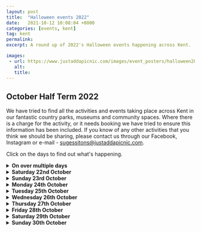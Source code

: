 ```yaml
---
layout: post
title:  "Halloween events 2022"
date:   2021-10-12 10:08:04 +0000
categories: [events, kent]
tag: kent
permalink: 
excerpt: A round up of 2022's Halloween events happening across Kent.

images: 
 - url: https://www.justaddapicnic.com/images/event_posters/halloween2022/FAchildrens-2022.jpg
   alt: 
   title:
---
```


## October Half Term 2022
We have tried to find all the activities and events taking place across Kent in our fantastic country parks, museums and community spaces.
Where there is a charge for the activity, or it needs booking we have tried to ensure this information has been included.
If you know of any other activities that you think we should be sharing, please contact us through our Facebook, Instagram or e-mail - sugessitons@justaddapicnic.com.

Click on the days to find out what's happening.

<details><summary><b>On over multiple days</b></summary>

<h3>FREE events / activities</h3>
<ul><h5>Autumn Crafts</h5>
    <p>Moat House Coffee Shop, Rochester, ME1 1RF,  <b>from 24th Oct - 28th Oct</b>. Create a beautiful leaf collage for free in a child friendly coffee shop in the heart of Rochester.</p>
    <img src="https://www.justaddapicnic.com/images/event_posters/halloween2022/moatHouse.jpg">
</ul>

<ul><h5>Scarecrow Trail</h5>
    <p>Lower Halstow, in association with Lower Halstow PTA, <b>from 21st Oct - 30th Oct</b> . Last year we parked on School Lane, by the Memorial Hall and playground, ME9 7ES.  Find all the fanstatic scarecrows placed around the village.</p>
    <p>If you enjoy the scarecrow trail and would like to donate to the school, or would like to download the map please visit <a href="https://lowerhalstowpta.wixsite.com/scarecrows?fbclid=IwAR0GOni7z5WkOVlrcZaH7fwUgiDaOQZnGAoWpVjG6ucmLiSMasATr7R-89w">THIS LINK</a></p>
</ul>

<ul><h5>Monster Mash Half Term Fun</h5>
    <p>The Mall, Maidstone, ME15 6AT, <b>from 24th - 30th Oct</b>.  The Monster Mash craft bar will be open for business for October half term, as little shoppers are welcome to visit and create all manor of spooktacular things….  All workshops will run 10.30am to 3.30pm</p>
    <p>You might also see family friendly spooky characters around The Mall they are making appearances between 10am and 11am if you find them, they might give you a free spooky treat!  Before heading off into the town.</p>
</ul>

<ul><h5>Maidstone Scarecrow Festival</h5>
    <p>Around Maidstone town centre, including The Mall, Lockmeadow, Fremlin Walk and Royal Star Arcade. <b>From 22nd Oct - 29th Oct</b>  You can also take part in the Maidstone Scarecrow Festival.  Maidstone will be welcoming a host of colourful scarecrows to the town centre.  Local schools and community groups have been busy creating scarecrows based on the themes of ‘Maidstone Faces’ or ‘Famous characters from literature’.  With prizes to the best school and the best community group but we need your help to decide the winners by voting for their favourites.  Which one do you think is best?</p>
    <img src="https://www.justaddapicnic.com/images/event_posters/halloween2022/scarecrow_maidstone.jpeg">
</ul>

<ul><h5>Halloween Fun</h5>
    <p>Whitefriars, Canterbury, CT1 2TF, <b>from 25th - 29th Oct</b>.  Come and join in the Halloween fun at Whitefriars. We have a Dragon meet & greet on the 25th & 26tb October and Halloween VR ride 25th – 29th October along with FREE arts and crafts during the week.  Activities will run from 11am – 4pm in Whitefriars Square. The VR ride is £2.50 per person and suitable for ages 3 and above (under 5s should sit on laps). All other activities are FREE and there is no need to book.</p>
    <img scr="https://www.justaddapicnic.com/images/event_posters/halloween2022/whitefriars.jpeg">
</ul>

<ul><h5>Autumnal Art Workshops</h5>
    <p>Sun Pier House, Chatham, ME4 4HF, <b>various dates, 20th, 26th, 28th Oct and 3rd Nov</b> Several FREE drop in sessions at Sun Pier House for you to take part in.</p>
    <img src="https://www.justaddapicnic.com/images/event_posters/halloween2022/sunpierchatham.jpeg">
</ul>

<ul><h5>Medway Library activities</h5>
    <p>Medway libraries are offering a range of activities over the half term break, check out the <a href="https://www.medway.gov.uk/info/200361/library_events">website</a> to find something near you.</p>
</ul>

<ul><h5>Kent County Council Libraries</h5>
    <p>Check out your local library to see what children's activities they are planning over the half term.</p>
</ul>

<h3>PAID FOR activites / events</h3>
<ul><h5>A Witch's Curse</h5>
    <p>Fort Amherst, ME4 4UB, <b>from 22 - 23 Oct and 28 - 30 Oct</b>.  Are you family brave enough to break the Witch's Curse and save Halloween? Aimed at 4-12 year olds accompanying adults required, tickets are £15 each.<a href="https://halloweenhorrors.digitickets.co.uk/event-tickets/42990?catID=41287"> Book tickets here</a></p>
    <img src="https://www.justaddapicnic.com/images/event_posters/halloween2022/FAchildrens-2022.jpg">
</ul>

<ul><h5>Fright at the Museum Scary Tales</h5>
    <p>The Beaney, Canterbury, CT1 2RA, <b>from 1st Oct - 6th Nov</b>.  Trail sheets and activity are £5 per child.  (please note The Beaney is closed on Mondays, except 24/10 and 31/10).</p>
    <img src="https://www.justaddapicnic.com/images/event_posters/halloween2022/beaney2.jpg">
</ul>

<ul><h5>Spooktacular Day</h5>
    <p>The Barnyard, Swnaley Park BR8 7PW.  <b>From 26th Oct - 28th Oct</b>.  Create a hand puppet, make a scary mask and get 2 hours of soft play for £11 per child.  <a href="https://www.swanleypark.co.uk/event/spook-tacular-day-at-the-barnyard/">Booking required</a></p>
    <img src="https://www.justaddapicnic.com/images/event_posters/halloween2022/swanleyBarnyard.jpg">
</ul>

<ul><h5>Ghostly Trail</h5>
    <p>Swanley Park, BR8 7PW. <b>From 24th Oct - 30th Oct</b>. Complete the Ghostly trail around the park for £5 per trial sheet, receive a prize on completion.</p>
    <img src="https://www.justaddapicnic.com/images/event_posters/halloween2022/swanleyTrail.jpg">
</ul>

<ul><h5>Halloween Trail</h5>
    <p>Lullingstone Country Park, DA4 0JF, <b>from 22nd Oct - 6th Nov</b>. Follow the trail through the spooky woods and around the park. Trail sheets are £3 each from the Visitors Centre.</p>
    <img src="https://www.justaddapicnic.com/images/event_posters/halloween2022/lullingstoneTrail.png">
</ul>

<ul><h5>Spooky Halloween Sessions</h5>
    <p>Role Play Rascals, Faversham, ME13 8PH,<b> from 24th - 30th Oct</b>. 2 hours of role play fun and a Halloween scavenger hunt await, come in your favourite fancy dress and give us a good scare. £7 per child, and 1 accompanying adult free.  <a href="https://www.roleplayrascals.com/book-online">Book your places here.</a></p>
    <img src="https://www.justaddapicnic.com/images/event_posters/halloween2022/rprascals.jpeg">
</ul>

<ul><h5>Haunted House</h5>
    <p>Riverside Country Park, ME7 2XH, <b>from 24th Oct - 28th Oct</b>. Search for special keys throughout the haunted house.  Suggested age 7+, £3 per child.</p>
    <img src="https://www.justaddapicnic.com/images/event_posters/halloween2022/riversidehouse.jpeg">
</ul>

<ul><h5>Pumpkin Town</h5>
    <p>Betteshanger Country Park, CT14 0BF, <b>from 15th Oct - 30th Oct</b>. We have a traditional Pumpkin Patch where children can pick out a fabulous pumpkin whilst having photos taken amongst our Halloween characters whilst being careful to avoid the spooky creatures hidden amongst the pumpkins! Either take your pumpkin home or carve in our on-site marquee (included in ticket price).  Games and amazing Instagram backdrops, Pumpkin Town is set to excite and inspire this Halloween.  Tickets for all activities in Pumpkin town are £12 per child, there are reduced rates for younger children. Suitble for 8 years and under. <a href="https://bookwhen.com/pumpkintown#focus=ev-s0ib-20221015103000">Tickets can be booked here</a></p>
    <img src="https://www.justaddapicnic.com/images/event_posters/halloween2022/betteshanger1.jpg">
</ul>

<ul><h5>The Woodland Scare trail</h5>
    <p>Betteshanger Country Park, CT14 0BF, <b>from 15th Oct - 30th Oct</b>. <em>"An interactive and immersive experience awaits as you enter The Woodland at Betteshanger Country Park this Halloween.
    From the spooky to the supernatural….
    ...to the things that go bump in the night.
    The eerie and the scary prowl....
    ...with the beasts that howl.
    Lying in wait are monsters from the underworld....
    ...and creatures from out of this world...
    Do you dare enter?</em>
    N.B. The Woodland has been designed for children and early teens and contains elements that some may find scary!" Tickets are £10 per child (includes 2 accompanying adults) <a href="https://bookwhen.com/halloween99#focus=ev-sq6g-20221015143000">Tickets can be booked here</a></p>
    <img src="https://www.justaddapicnic.com/images/event_posters/halloween2022/betteshanger2.jpg">
</ul>

<ul><h5>Spooktacular Scary Tales </h5>
    <p>Brockhill Country Park, CT21 4HL, <b>from 24th Oct - 26th Oct</b>. Whittle a wooden wand before setting off on a trick or treat quest across the park. Then enjoy a campfire cook up! <a href="https://www.kent.gov.uk/leisure-and-community/kent-country-parks/events-and-activities-at-kent-country-parks/events-and-activities-at-brockhill-country-park">Booking Required</a></p>
    <img src="https://www.justaddapicnic.com/images/event_posters/halloween2022/brockhillTales.jpg">
</ul>

<ul><h5>Spooky Potions</h5>
    <p>Shorne Woods Country Park, DA12 3HX, <b>from 29th Oct - 30th Oct</b>. Make potions and a witches brew, create clay spiders and cobwebs! Children £8, Adults £2. <a href="https://bookings.kentcountryparks.co.uk/events.html#/kcp_event_list?park=shorne%20woods">Booking required</a></p>
</ul>

<ul><h5>Half Term Trail</h5>
    <p>Shorne Woods Country Park, DA12 3HX, <b>from 22nd Oct - 6th Nov</b>. Collect a trail sheet from the Visitors Centre and embark on an adventure around the park.  Charge apply.</p>
</ul>

<ul><h5>Make it Groovy, Halloween</h5>
    <p>Ditton Community Centre, ME20 6AH, <b>20th Oct, from 9:45am - 10:45am</b>.</p>
    <p>East Malling Village Hall, ME19 6DD, <b>31st Oct from 9:45am - 10:45am</b>.</p>
    <p>Halloween story, craft and movement workshops suitsable for 18 months - 5 years. Children £6.90 and additional siblings are £3.50, under 12 months free. <a href="https://www.makeitgroovy.co.uk/booking?fbclid=IwAR2S3MMlfm2-TEIeJybMU9PJS5ClpHcdk4WTtLDyno40eAMKqDKQcRUVSSA">Book your places here.</a></p>
    <img src="https://www.justaddapicnic.com/images/event_posters/halloween2022/makeitgroovy.jpeg">
</ul>

<ul><h5>Fungi, Fir Cones and Freaky Creatures</h5>
    <p>Sandwich Bay Bird Observatory Trust, CT13 9PF, <b>from 22nd Oct - 28th Oct</b>.  £5 for a family trail aroud the centre looking at the flora and fauna.  There will be craft activities and refreshments available. Trails open from 10am - 3pm.  <a href="https://sbbot.org.uk/book-events/">Booking Here.</a></p>
    <img src="https://www.justaddapicnic.com/images/event_posters/halloween2022/sandwichbay.jpeg">
</ul>

<ul><h5>Craft Workshop: Future Superheroes</h5>
    <p>Horniman Museum, London, SE23 3PQ, <b>from 24th Oct - 27th Oct</b>, various sessions running from 10:30am to 3:30 pm.  Create a superhero of the future this Black History Month, cutting and collaging with recycled materials.  This workshop, led by artist Habiba Nabisubi, takes inspiration from traditional African artefacts in the Horniman’s collections, black comic book characters from Habiba’s personal archive, and afrofuturistic artworks from the 1960s onwards. Who will your fantastical Future Superhero be?  Tickets are £5 per child, adults are free. <a href="https://www.horniman.ac.uk/event/craft-workshop-future-superheroes/">Book tickets here</a></p>
</ul>

<ul><h5>Storytelling with Mama G</h5>
    <p>Horniman Museum, London, SE23 3PQ, <b>from 24th Oct - 27th Oct</b>, various sessions running from 10:30am to 3:30 pm.  Join pantomime dame Mama G for stories and songs with a little help from David Mckee's iconic Elmer the Patchwork Elephant. Children £5, adults £2.50.  <a href="https://www.horniman.ac.uk/event/storytelling-elmer-with-mama-g/">Book Tickets here</a></p>
</ul>

<ul><h5>Halloween Make it! Crafts</h5>
    <p>Maidstone Museum, ME14 1LH, <b>from 25th Oct - 27th Oct</b> 1 hour sessions making crafts, £3 per child, suitable for 4-11 year olds. You can book your places <a href="https://museum.maidstone.gov.uk/whats-on/events/october-half-term-halloween-make-it-crafts/"> You can book your places here</a>.</p>
</ul>

<ul><h5>Halloween Trail</h5>
    <p>Hall Place and Gardens, DA5 1PQ, <b>from 1st Oct - 31st Oct</b>. Collect a trail sheet from the cafe for £2.50, find all of the spooky characters around the garden and receive a small chocolate prize on completion. Available daily from 10am - 4pm.</p>
</ul>

<ul><h5>An Amelia Halloween Experience</h5>
    <p>The Amelia Scott, TN1 1JN, <b>from 28th Oct - 30th Oct</b>.  Follow the scary librarian through the Amelia for some spooky tales before bedtime. </p>
        <p><em>"Join us for our inaugural Halloween experience at The Amelia Scott: 'Scary Story Time': An Evening of Terrifying Tales for Brave and Foolish Families".</em></p>
    <p>Sessions are from 7:30 - 9:15pm £15 ticket per child (up to 2 adults included in this ticket). <a href="https://theamelia.co.uk/whats-on/scary-story-time.html">Booking required</a></p>
</ul>

<ul><h5>Illustrated Scarecrow Trail</h5>
    <p>King George V Park Sittingbourne, ME10 1QX, <b>from 24th Oct - 31st Oct.</b> Local artist Gemma Jewiss has illustrated lots of beautiful scarecrows for you to find around the park.  Collect your trail sheet from King's Cafe for £2 per child.  Once completed you can claim you prize. In association with The Oak's Infant School PTA and King's Cafe.</p>
</ul>

<ul><h5>The Spookiest Riverside</h5>
    <p>Parkside Quarter, Rochester, ME1 1PZ, <b>from 24th Oct - 30th Oct</b>.  Can you catch all the Ghosts in the Rochester Riverisde area? Call into the Rochester Riverside marketing suite to collect your free trail sheet.</p>
</ul>

<ul><h5>Halloween Scavenger Hunt</h5>
    <p>Whitstable Castle, CT5 2BW <b>from 24th Oct - 27th Oct (11 - 4pm)</b>. Collect a trail sheet from the cafe and find all the spooky characters hidden around the Castle grounds, or get stuck into some spooky crafts.  Trail sheets are £2 per child, carfts £1 per child.</p>
    <img src="https://www.justaddapicnic.com/images/event_posters/halloween2022/whitstableCasstle.jpg">
</ul>

</details>

<details><summary><b>Saturday 22nd October</b></summary>
<h3>FREE events / activities</h3>

<ul><h5>African Drumming Workshop</h5>
    <p>Chatham Library and Community Hub, ME4 4TX,<b> from 3 - 4pm</b>. <a href="https://www.medway.gov.uk/events/event/735/african_drum_craft_at_chatham_community_hub">Booking Required</a> or phone 01634 337799.</p>
</ul>

<ul><h5>Diwali lamps and Garlands</h5>
    <p>Folkestone Museum, CT20 1DY<b> from 11 - 3:30pm</b>. Come and make some Diwali themed crafts at the Museum.  Activities run downstairs in our learning space (11am-12.45pm and 1.30pm-3.30pm), are FREE and are suitable for ages 4-11, but if you’re older or younger you’ll still be more than welcome! <a href="https://folkestonemuseum.co.uk/whats-on/">More information</a></p>
</ul>
</details>

<details><summary><b>Sunday 23rd October</b></summary>

<h3>FREE events / activities</h3>

<ul><h5>Trosley Country Park Open Day</h5>
    <p>Trosley Country Park, DA13 0SG<b> from 10am - 4pm</b>.  Lots of free family friendly activities to get you inspired by nature.  Meet the rangers, see the site vehicles, catch some bugs and explore the park.</p>
<img src="https://www.justaddapicnic.com/images/event_posters/halloween2022/trosleyOpenDay.jpg">
</ul>

<ul><h5>Spooktacular Market</h5>
    <p>Lakeview Artisan Market, Great Eastnall Way, Sittingbourne, ME10 3TF, <b>from 10am - 2pm</b>.  Free entry to this wonderful artisan market, full of great ideas for Halloween and Christmas.  Come in your best fancy dress to be part fo the costume competition!</p>
    <img src="https://www.justaddapicnic.com/images/event_posters/halloween2022/lakeviewmarket.jpeg">
</ul>
</details>

<details><summary><b>Monday 24th October</b></summary>
<ul><h5></h5>
<p><b>See "on mulitple days" list</b></p>
</ul>
</details>

<details><summary><b>Tuesday 25th October</b></summary>

<h3>FREE activites / events</h3>

<ul><h5>African Drumming Workshop</h5>
    <p>Twydall Library and Community Hub, ME8 6JY,<b> from 1 - 2pm</b>. Make your own African drum in this craft activity. <a href="https://www.medway.gov.uk/events/event/736/african_drum_craft_at_twydall_community_hub">Booking Required</a> or phone 01634 337799.  </p>
</ul>

<h3>PAID FOR activities / events</h3>
<ul><h5>Halloween Pumpkin Carving</h5>
    <p>Outside Room @ Milton Creek Country Park, ME10 2DE, <b>from 10 am.</b> You will be carving Halloween lanterns from pumpkins. Why not come in fancy dress.
    Carving kits, templates and pumpkins will be provided for a suggested donation of £5 a pumpkin. All money donated will be going to the Friend fundraising efforts to build a new Community Hub “Space in the Park”.
    Children must be accompanied by a responsible adult. <a href="https://www.eventbrite.co.uk/e/pumpkin-lantern-carving-tickets-426643962577?aff=ebdssbdestsearch&fbclid=IwAR2aB39bDPpKZAIVgwJD0C0SeuyCuBKckERhETEowqAzNGSFbRAWwnN8OaM">Booking Required</a></p>
</ul>

<ul><h5>Pizza Making</h5>
    <p>Macknade Faversham, ME13 8XF, <b>from 11 - 2:30pm</b>. Come to Macknade's to design and make your own Halloween pizza. There will also be prizes for best costumes, Halloween activity sheets and an in-store treasure hunt.  Pizza making is £5 each, suggested age 4-12 years. <a href="https://macknade.com/products/halloween-half-term-fun">More Info Here</a>
    </p>
</ul>

<ul><h5>Autumn Wreath Making</h5>
    <p>Capstone Farm Country Park, ME7 3JE, <b>from 10 - 12pm or 1 - 3pm</b>. Activity is priced at £5 per person.  Booking for this event can be made using the following number 01634 338191 (between 9am - 3:30pm).</p>
</ul>

<ul><h5>Kite Making</h5>
    <p>Riverside Country Park, Rainham, ME7 2XH, <b>from 10 - 12pm or 1 - 3pm</b>.  Come and make a kite with the park rangers. Priced at £5 per child, suitable for 5-12 year olds.  Bookings can be made by contacting 01634 337432, or by speaking to staff in the visitors centre.</p>
</ul>

<ul><h5>Halloween Craft Sessions</h5>
    <p>Craft Brewed, Maidstone, ME14 1HP, <b>from 10:30 - 12pm</b>. Come along and enjoy lunch and some Halloween inspired crafts in our coffee shop in the heart of Maidstone. Tickets are £6 per child, lunch is included, suitable for 4 - 11 year olds. Pop into the shop to book your place.  <a href="https://www.facebook.com/events/1081097022592244">More Info on the event here.</a></p>
    <img src="https://www.justaddapicnic.com/images/event_posters/halloween2022/craftbrewed.jpeg">
</ul>
</details>

<details><summary><b>Wednesday 26th October</b></summary>

<h3>FREE activities / events</h3>
<ul><h5>River Dipping with The Green Gang</h5>
    <p>Barton Path, River Dour, CT16<b> from 10:30 - 12pm</b>. Come along to the River Dour to see what amazing creatures live just below the surface. Please make sure that you bring wellies or shoes you dont mind getting wet! A change of clothes may also be advisable, please dress for the weather.  <a href="https://www.eventbrite.com/e/green-gang-river-dipping-the-dour-tickets-429124431727?aff=ebdssbcitybrowse&keep_tld=1">Bookings made here</a> on Event Brite in association with White Cliff Countryside Partnership</p>
</ul>

<ul><h5>Dragon Meet and Greet</h5>
    <p>Whitefriars Shopping Centre, Canterbury, CT1 2TF. Making appearances from our Halloween themed marquee in Whitefriars Square the Dragon breathes smoke and flaps his wings, making him the UK’s most realistic walking Dragon!  The Dragon, along with a keeper, will be making appearances throughout the day. We also have FREE arts & crafts</p>    
</ul>

<ul><h5>Signs of Autumn Photography Trail</h5>
    <p>Faversham Recreation Ground, ME13 8EU, with <a href="https://annaoutdoors.co.uk">Anna Outdoors</a><b> from 10:30 - 12pm or 12:30 - 2pm</b>.  Discover some signs of Autumn and help us record the wildlife of the Recreation Ground by capturing some images of plants and animals. <a href="https://www.facebook.com/events/777223230241728/777223233575061/?event_time_id=777223233575061&ref=newsfeed">Booking Here</a></p>
</ul>

<ul><h5>Diwali lamps and Garlands</h5>
    <p>Folkestone Museum, CT20 1DY<b> from 11 - 3:30pm</b>. Come and make some Diwali themed crafts at the Museum.  Activities run downstairs in our learning space (11am-12.45pm and 1.30pm-3.30pm), are FREE and are suitable for ages 4-11, but if you’re older or younger you’ll still be more than welcome! <a href="https://folkestonemuseum.co.uk/whats-on/">More information</a></p>
</ul>

<h3>PAID FOR activities / events</h3>
<ul><h5>Pizza Making</h5>
    <p>Macknade Faversham, ME13 8XF, <b>from 11 - 2:30pm</b>. Come to Macknade's to design and make your own Halloween pizza. There will also be prizes for best costumes, Halloween activity sheets and an in-store treasure hunt.  Pizza making is £5 each, suggested age 4-12 years. <a href="https://macknade.com/products/halloween-half-term-fun">More Info Here</a>
    </p>
</ul>

<ul><h5>Fire Biulding and Camp Fire Cooking</h5>
    <p>Capstone Farm Country Park, ME7 3JE, <b>from 10 - 12pm or 1 - 3pm</b>. Activity is priced at £5 per person.  Booking for this event can be made using the following number 01634 338191 (between 9am - 3:30pm). Suggested age 5+ years</p>
</ul>

<ul><h5>Spooky Crafts</h5>
    <p>Riverside Country Park, Rainham, ME7 2XH, <b>from 10 - 12pm or 1 - 3pm</b>.  Come and make some spooky crafts with the park rangers. Priced at £4 per child, suggested age 5-12 year olds.  Bookings can be made by contacting 01634 337432, or by speaking to staff in the visitors centre.</p>
</ul>

<ul><h5>Sppoky Slime</h5>
    <p>Reculver Country Park, CT6 6SS with HatHats Coffee Reculver <b>from 10am , 12pm or 2pm</b>. Slime is back! Make a pot of Mermaid Glitter, Alien Slime, or whatever your imagination can conjure. This highly popular activity has only 20 places per session, so book quickly to secure your place. We provide all equipment, which means you can leave all the mess with us.  £7.50 per child.  <a href="https://hathats.co.uk/products/spooky-slime-workshop?pr_prod_strat=collection_fallback&pr_rec_id=1ff19afb2&pr_rec_pid=7135877660812&pr_ref_pid=7135882018956&pr_seq=uniform&variant=40958575968396">Booking Here</a></p>
</ul>
</details>



<details><summary><b>Thursday 27th October</b></summary>

<h3>FREE activites / events</h3>
<ul><h5>Trick or Treat Scare Fest</h5>
    <p>Pentagon Shopping Centre, ME4 4HY<b> from 11 - 4pm</b>. First job will be to pop to the scare zone by Wilko and create your very own Trick or Treat Goblet. Then it's time to follow the clues around the shops and fill your goblet with sweet treats and stamp your card. Once all the shops are stamped it's back to the Scare Zone for a professional photo and to take part in the Scare & Share competition Gallery.  <a href="https://www.eventbrite.co.uk/etrick-or-treat-scare-fest-at-the-pentagon-tickets-427191981717">Book your FREE place</a></p>
</ul>

<ul><h5>Dragon Meet and Greet</h5>
    <p>Whitefriars Shopping Centre, Canterbury, CT1 2TF. Making appearances from our Halloween themed marquee in Whitefriars Square the Dragon breathes smoke and flaps his wings, making him the UK’s most realistic walking Dragon!  The Dragon, along with a keeper, will be making appearances throughout the day. We also have FREE arts & crafts</p>    
</ul>

<ul><h5>Build a Bug House</h5>
    <p>Broomhill Park, Strood, ME2 3NB, <b>from 10:30 - 12pm</b>.  Come along and help Friends of Broomhill Park build bug houses to hide in the park.  This is a lovely spot with views out over the Medway River, so bring your lunch and play in the park afterwards.</p>
    <img src="https://www.justaddapicnic.com/images/event_posters/halloween2022/broomhill.jpeg">
</ul>

<ul><h5>Green Gang Den Building</h5>
    <p>Gibbins Brook, TN25 6HQ<b> from 2 - 4pm</b>.  Build your own den in the woods using the natural materials you find around you. <a href="https://www.eventbrite.co.uk/e/green-gang-den-building-at-gibbins-brook-tickets-429131191947?aff=ebdshpsearchautocomplete">Booking here.</a>  Please ensure you dress for the weather and have suitable footwear on.</p>
</ul>

<ul><h5>Monster with We Are Family</h5>
    <p>Folkestone Museum, CT20 1DY, <b>from 11 - 3:30pm</b>. Come and create ghoulish monsters with We Are Family at Folkestone Museum.  Activities will be in the learning space (11 - 12:45 pm and 1:30 - 3:30pm).  Activities are FREE and suitable for 4-11, younger visitors will need parental assistance.  <a href = "https://folkestonemuseum.co.uk/whats-on/">More Information</a></p>
</ul>

<ul><h5>Halloween Arts and Crafts Workshop</h5>
    <p>County Square Shopping Centre, Ashford, TN23 1YB, <b>from 10am - 3pm</b>. Come and make and create some spooky crafts to take home, while you shop.  This event is free.</p>
</ul>

<h3>PAID FOR activities / events</h3>

<ul><h5>Half Term Family Fun</h5>
    <p>Tyland Barn, ME14 3BD<b> from 10:30 - 12:30pm or 1:30 - 3:30pm</b>. Your ticket includes a campfire session with Kent Wildlife Trust's education team and Halloween inspired craft activities, including making an autumn leaf wreath and a pinecone spider or owl to take home with you. Colouring sheets and pencils will also be available, and you can explore the grounds at Tyland Barn as you please.  £10 tickets are for one child and one adult. To help with capacity, any additional adults will require their own ticket for £2.  <a href="https://www.kentwildlifetrust.org.uk/events/2022-10-27-half-term-family-fun-tyland-barn?fbclid=IwAR2tXBUA8e1LNlaKR6jMrmWMfNZyTWNsXLqZhi61j3Z9LYlepLOO96xn_6g">Booking Here</a></p>
</ul>

<ul><h5>Pumpkin Carving</h5>
    <p>Capstone Farm Country Park, ME7 3JE, <b>from 10 - 12pm or 1 - 3pm</b>. Activity is priced at £6 per person.  Booking for this event can be made using the following number 01634 338191 (between 9am - 3:30pm). Suggested age 5+ years</p>
</ul>

<ul><h5>Autumn Ramble</h5>
    <p>Riverside Country Park, Rainham, ME7 2XH, <b>from 10 - 12pm or 1 - 3pm</b>.  Come and join the rangers on an autumn ramble to find materials to create a collage.  Please dress for the weather and wear suitable footwear. Priced at £2 per child, suggested age 5-12 year olds.  Bookings can be made by contacting 01634 337432, or by speaking to staff in the visitors centre.</p>
</ul>
</details>

<details><summary><b>Friday 28th October</b></summary>

<h3>FREE activites / events</h3>
<ul><h5>Halloween Spectacular</h5>
    <p>Nuffeild Medway Cafe, ME2 2SS <b>from 9am - 12pm</b>. Arts & crafts, messy play, hair braiding, nail painting, games and more.Fancy dress competition for the children and adults. 
    Non-members welcome, must book in advance with the membership team. 
    01634 292977 / Annaliese.sissons@nuffieldhealth.com</p>
    <img src="https://www.justaddapicnic.com/images/event_posters/halloween2022/nuffieldCafe.jpg">
</ul>

<ul><h5>Halloween Masks and Baskets</h5>
    <p>Folkestone Museum, CT20 1DY, <b>from 11 - 3:30pm</b>.   Come and make a mask to scare your family and a basket to keep all your halloween treats in!  Activities are FREE and run in the learning space at the museum (11 - 12:45pm and 1:30 - 3:30pm).  <a href="https://folkestonemuseum.co.uk/whats-on/">More information</a></p>
</ul>

<ul><h5>Owl Pellet Detectives</h5>
    <p>Coombe Hole and Fort Burgoyne, CT15 5LR <b>from 1 - 3pm</b>.  Can you work out what the owls had for dinner as we dissect real owl pellets! <a href="https://www.eventbrite.co.uk/e/green-gang-owl-pellet-detectives-tickets-429128564087?aff=ebdshpsearchautocomplete">Booking Here</a> with Event Brite in association with White Cliffs Countryside Partnership.</p>
</ul> 

<ul><h5>Children's African Drumming</h5>
    <p>Rainham Library, ME8 7LR, <b>from 11:30 - 12:30</b>. Make your own African drum in this craft activitiy session. <a href="https://www.medway.gov.uk/events/event/737/african_drum_craft_at_rainham_library">Booking Here</a></p>
</ul> 

<h3>PAID FOR activities / events</h3>
<ul><h5>Brilliant Bats</h5>
    <p>Romney Marsh Visitors Centre, TN28 8AY <b>from 1 - 3pm</b>. Learn more about the marvellous world of British Bats and take part in 3D modelling and decorating bats to take home using a variety of mediums, including sticks, recycled materials, glues, paints, decorative papers and fabrics! Tickets are £14 for a family with up to 3 children, or £6 per child. <a href="https://www.kentwildlifetrust.org.uk/events/2022-10-28-family-workshop-brilliant-bats?fbclid=IwAR3DMNh5h53EaizPpsrpEZKXL7xoCbc_OQhvoAOSEY6UmKvthO5qQjvCIBQ">Booking Here</a> </p>
</ul> 

<ul><h5>Halloween Family Fun Day</h5>
    <p>Westgate Towers, Canterbury, CT1 2BZ, <b>from 12 - 4pm</b>. Join the team for Halloween crafts and games in your best costumes. £4 per child.</p>
</ul>

<ul><h5>Fungi Walk</h5>
    <p>Capstone Farm Country Park, ME7 3JE, <b>from 10 - 12pm or 1 - 3pm</b>. Come and find soem marvellous mushrooms and terrific toadstools in the park with our rangers.  Activity is priced at £5 per person.  Booking for this event can be made using the following number 01634 338191 (between 9am - 3:30pm). Suggested age 5+ years</p>
</ul> 

<ul><h5>Wild Classroom Outdoor Cooking</h5>
    <p>HatHats Coffee, Reculver Country Park, CT6 6SS<b> from 10:30am</b>. Join Wild Classroom this autumn half term at Reculver where we will be cooking a spiced squash and charred pepper soup. This warming treat will be the perfect warmer for the shorter days ahead. As ever this is a hands-on educational workshop where the children will do all the cooking over fire!  We always aim for our food to be healthy and in most cases vegetarian, and are happy to cater for any dietary requirements by emailing scott@wildclassroom.co.uk.  Suggested age 4+ years, £12.50 per child.  <a href="https://hathats.co.uk/products/wild-classroom-outdoor-cooking-1?pr_prod_strat=collection_fallback&pr_rec_id=5f1dc21a3&pr_rec_pid=7135883460748&pr_ref_pid=7135877660812&pr_seq=uniform&variant=40958614569100">Booking Here</a></p>
</ul>

<ul><h5>Sharks Teeth and Fossil Hunting</h5>
    <p>HatHats Coffee, Reculver Country Park, CT6 6SS, <b>from 9:30am - 11:30am</b>.  Join Anna Outdoors on a natural treasure hunt with a difference! Explore Reculver’s rocky shore looking for 50 million plus year-old sharks’ fossilised teeth! All equipment provided, including sharks’ teeth to take home!  £12.50 per participant. (up to 2 x accompanying adults free). suitable for 6+ years, please wear weather appropriate clothing and footwear. <a href="https://hathats.co.uk/collections/events/products/28th-october-spooktacular-shark-teeth-fearsome-fossil-hunting-with-anna-outdoors?variant=41037215924364">Booking Here.</a></p>
</ul>

</details>

<details><summary><b>Saturday 29th October</b></summary>

<h3>FREE activities / events</h3>

<ul><h5>Halloween Market</h5>
    <p>Betteshanger Country Park, CT14 0BF from <b>10 - 4pm</b> Lots of tricks and treats on sale at the Betteshanger Halloween Market this Octber.<a href="https://www.betteshanger-park.co.uk"> More info</a></p> 
    <img src="https://justaddapicnic.com/images/event_posters/halloween2022/betteshangerMarket.jpg">
</ul>

<ul><h5>Queenborough Harbour Market</h5>
    <p>Queenborough Harbour, ME11 5AF<b> from 10 - 3pm</b>. Come and explore the town in your best Halloween fancy dress, then walk though the harbour market for games, a treasure hunt, face painting and more.  Prizes for the best fancy dress!</p>
    <img src="https://www.justaddapicnic.com/images/event_posters/halloween2022/queenboroughMarket.jpg">
</ul>

<ul><h5>Winter Magic Wands!</h5>
    <p>Samphire Hoe, CT17 9FL, <b>from 2 - 3:30pm</b>.  Join Ranger Steve at Samphire Hoe and make your very own magic wand. Come in fancy dress if you wish and we will be cosy in the shelter while we work.  <a href="https://www.eventbrite.co.uk/e/green-gang-winter-magic-wands-tickets-429118865077?aff=ebdshpsearchautocomplete">Book tickets here</a></p>
</ul>

<ul><h5>Halloween Masks and Baskets</h5>
    <p>Folkestone Museum, CT20 1DY, <b>from 11 - 3:30pm</b>.   Come and make a mask to scare your family and a basket to keep all your halloween treats in!  Activities are FREE and run in the learning space at the museum (11 - 12:45pm and 1:30 - 3:30pm).  <a href="https://folkestonemuseum.co.uk/whats-on/">More information</a></p>
</ul>

<ul><h5>Trick or Treat Scarefest</h5>
<p>Priory Shopping Centre, Dartford, <b>from 11 - 4pm</b>. Join us in the Market Place at the Priory on the 29th Sept for our FREE Halloween Party. First job will be to pop to the scare zone bin The Market Place and create your very own Trick or Treat Goblet. Then It's time to follow the clues around the shops and fill your goblet with sweet treats and stamp you card. Once all the shops are stamped it's back to the Scare Zone for a professional photo and to take part in the Scare & Share competition Gallery. <a href="https://www.eventbrite.co.uk/e/trick-or-treat-scare-fest-at-the-priory-tickets-427160337067">Book your spaces here</a></p>
<img src="https://www.justaddapicnic.com/images/event_posters/halloween2022/priory.webp">
</ul>

<ul><h5>Spooky Garden</h5>
    <p>Community kitchen at Memorial Park, Herne Bay, CT6 5QL <b>from 4 - 8pm</b> (if you dare to stay 'til after dark!).  Come in your fancy dress for some trick or treating, toasting marshmellows and sausage sizzling!</p>
    <img src="https://www.justaddapicnic.com/images/event_posters/halloween2022/herneBayGarden.jpeg">
</ul>

<ul><h5>African Drumming Workshop</h5>
    <p>Come and make and decorate your own african drum at one of the Medway libraries below:</p>
    <p>Cuxton Library <b>from 10:30 - 11:30am</b><a href="https://www.medway.gov.uk/events/event/739/african_drum_craft_at_cuxton_library"> Book your place here</a></p>
    <p>Lordswood Library <b>from 1:30 - 2:30pm</b><a href="https://www.medway.gov.uk/events/event/738/african_drum_craft_at_lordswood_library"> Book your place here</a></p>
    <p>Hempstead Library <b>from 2 - 3pm</b><a href="https://www.medway.gov.uk/events/event/740/african_drum_craft_at_hempstead_library"> Book your place here</a></p>
    <p>Gillingham Library <b>from 2:30 - 3:15pm </b><a href="https://www.medway.gov.uk/events/event/741/african_drum_craft_at_gillingham_community_hub">Book your place here</a></p>
</ul>

<h3>PAID FOR activities / events</h3>

<ul><h5>Spooky Pottery Painting</h5>
    <p>Expression Arts, Canterbury, CT1 2TJ, <b>from 10am - 12pm</b>. Children are welcome to book a space to enjoy Halloween Pottery Painting at our Spooky Halloween Kids Club, suitable for children 5 - 12.  Children will select, design and, create a pottery piece from the selection available, pumpkins, bats, witch hats, skulls, and other spooky characters are available. Drinks and Snacks are available as part of the cost.  Children might like to come in fancy dress to carry on their Halloween weekend activites.  Tickets are £20 per child, parents can stay for an additional £5 each. <a href="https://www.espression.co.uk/events-1/spooky-halloween-art-club">Booking Here</a></p>
</ul>

<ul><h5>Family Friendly Safari</h5>
    <p>West Blean and Thornden Woods, CT6 7NZ, <b>from 2:30 - 4:30pm</b>.  Join rangers as you explore the woods and find out more about the animals living there, from the mighty bison to the tiny wood ant.  Identify tree from their leaves and seed, get involved with some bark rubbing too. Tickets are £15 per child, accompanying adults are free. <a href="https://www.kentwildlifetrust.org.uk/events/2022-10-29-wilder-kent-safari-autumn-wildlife-watch-blean?fbclid=IwAR1TIfjoObdirvJ9vxlMyq5bfEn8iFJNo5zT9hZcWa6VbQR5WLrMJvxJ_eo">Booking Here</a></p>
</ul>

<ul><h5>Halloween Family Fun Day</h5>
    <p>Westgate Towers, Canterbury, CT1 2BZ, <b>from 12 - 4pm</b>. Join the team for Halloween crafts and games in your best costumes. £4 per child.</p>
</ul>

<ul><h5>Wild Fang Animal Handling</h5>
    <p>Horniman Museum, London, SE23 3PQ, <b>from 10 - 3:30pm</b> (several sessions available). <em>"Will you be brave enough to handle some creepy critters? Take a ssselfie with a Snake? Get up close and personal with a monster frog or glow in the dark scorpion?"</em>.  Tickets are £5 per child, £2.50 per adult.<a href="https://www.horniman.ac.uk/event/wild-fangs-creepy-creatures-cave/"> Book Tickets here</a></p>
</ul>

<ul><h5>Halloween Party</h5>
    <p>Park Farm, Lynsted, ME9 0JH <b>from 4 - 6pm</b>. Lots of live music, fun, games and a BBQ in the community cherry orchard, Parking is £4 per car, no dogs.</p>
    <img src="https://www.justaddapicnic.com/images/event_posters/halloween2022/parkFarm.jpg">
</ul>
</details>

<details><summary><b>Sunday 30th October</b></summary>
<h3>FREE activities / events</h3>
<ul><h5>Halloween Market</h5>
    <p>Betteshanger Country Park, CT14 0BF from <b>10 - 4pm</b> Lots of tricks and treats on sale at the Betteshanger Halloween Market this Octber.<a href="https://www.betteshanger-park.co.uk"> More info</a></p>
    <img src="https://justaddapicnic.com/images/event_posters/halloween2022/betteshangerMarket.jpg">
</ul>

<ul><h5>Challenge the Road</h5>
<p>Bewl Water, TN3 8JH<b> from 11 - 3pm</b>. Come and gaze at the stunning sports cars on display. Enjoy the park and take a walk alongthe edge of the reservoir. No charge for entry, parking charges still apply.</p>
</ul>

</details>